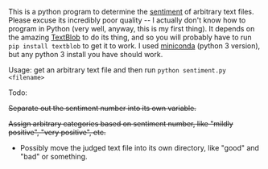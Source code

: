 This is a python program to determine the [sentiment](https://en.wikipedia.org/wiki/Sentiment_analysis) of arbitrary text files. Please excuse its incredibly poor quality -- I actually don't know how to program in Python (very well, anyway, this is my first thing). It depends on the amazing [TextBlob](https://textblob.readthedocs.io/en/dev/) to do its thing, and so you will probably have to run `pip install textblob` to get it to work. I used [miniconda](https://docs.conda.io/en/latest/miniconda.html) (python 3 version), but any python 3 install you have should work.

Usage: get an arbitrary text file and then run `python sentiment.py <filename>`

Todo:

~~Separate out the sentiment number into its own variable.~~

~~Assign arbitrary categories based on sentiment number, like "mildly positive", "very positive", etc.~~

* Possibly move the judged text file into its own directory, like "good" and "bad" or something.

